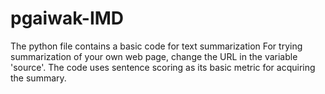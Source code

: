 # pgaiwak-IMD

The python file contains a basic code for text summarization
For trying summarization of your own web page, change the URL in the variable 'source'.
The code uses sentence scoring as its basic metric for acquiring the summary.
